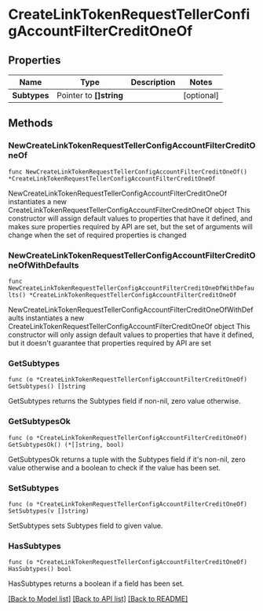 # CreateLinkTokenRequestTellerConfigAccountFilterCreditOneOf

## Properties

Name | Type | Description | Notes
------------ | ------------- | ------------- | -------------
**Subtypes** | Pointer to **[]string** |  | [optional] 

## Methods

### NewCreateLinkTokenRequestTellerConfigAccountFilterCreditOneOf

`func NewCreateLinkTokenRequestTellerConfigAccountFilterCreditOneOf() *CreateLinkTokenRequestTellerConfigAccountFilterCreditOneOf`

NewCreateLinkTokenRequestTellerConfigAccountFilterCreditOneOf instantiates a new CreateLinkTokenRequestTellerConfigAccountFilterCreditOneOf object
This constructor will assign default values to properties that have it defined,
and makes sure properties required by API are set, but the set of arguments
will change when the set of required properties is changed

### NewCreateLinkTokenRequestTellerConfigAccountFilterCreditOneOfWithDefaults

`func NewCreateLinkTokenRequestTellerConfigAccountFilterCreditOneOfWithDefaults() *CreateLinkTokenRequestTellerConfigAccountFilterCreditOneOf`

NewCreateLinkTokenRequestTellerConfigAccountFilterCreditOneOfWithDefaults instantiates a new CreateLinkTokenRequestTellerConfigAccountFilterCreditOneOf object
This constructor will only assign default values to properties that have it defined,
but it doesn't guarantee that properties required by API are set

### GetSubtypes

`func (o *CreateLinkTokenRequestTellerConfigAccountFilterCreditOneOf) GetSubtypes() []string`

GetSubtypes returns the Subtypes field if non-nil, zero value otherwise.

### GetSubtypesOk

`func (o *CreateLinkTokenRequestTellerConfigAccountFilterCreditOneOf) GetSubtypesOk() (*[]string, bool)`

GetSubtypesOk returns a tuple with the Subtypes field if it's non-nil, zero value otherwise
and a boolean to check if the value has been set.

### SetSubtypes

`func (o *CreateLinkTokenRequestTellerConfigAccountFilterCreditOneOf) SetSubtypes(v []string)`

SetSubtypes sets Subtypes field to given value.

### HasSubtypes

`func (o *CreateLinkTokenRequestTellerConfigAccountFilterCreditOneOf) HasSubtypes() bool`

HasSubtypes returns a boolean if a field has been set.


[[Back to Model list]](../README.md#documentation-for-models) [[Back to API list]](../README.md#documentation-for-api-endpoints) [[Back to README]](../README.md)


